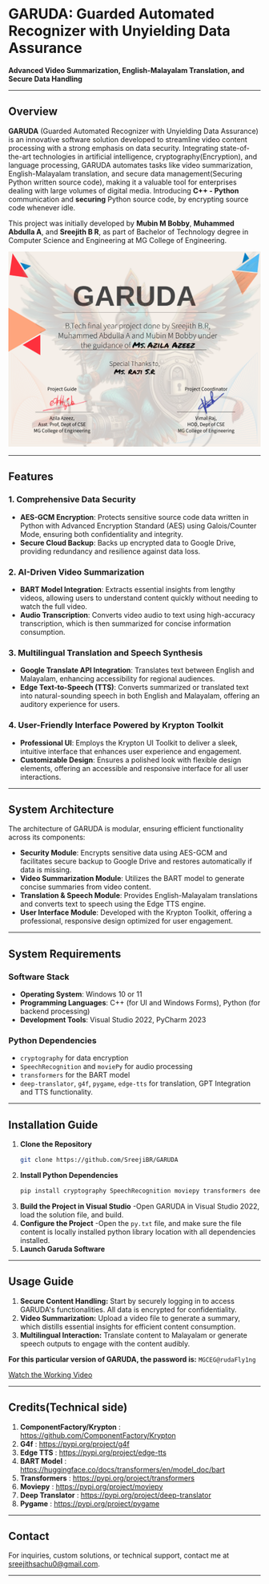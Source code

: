 # GARUDA: Guarded Automated Recognizer with Unyielding Data Assurance

**Advanced Video Summarization, English-Malayalam Translation, and Secure Data Handling**

---

## Overview

**GARUDA** (Guarded Automated Recognizer with Unyielding Data Assurance) is an innovative software solution developed to streamline video content processing with a strong emphasis on data security. Integrating state-of-the-art technologies in artificial intelligence, cryptography(Encryption), and language processing, GARUDA automates tasks like video summarization, English-Malayalam translation, and secure data management(Securing Python written source code), making it a valuable tool for enterprises dealing with large volumes of digital media. Introducing **C++ - Python** communication and **securing** Python source code, by encrypting source code whenever idle.

This project was initially developed by **Mubin M Bobby**, **Muhammed Abdulla A**, and **Sreejith B R**, as part of Bachelor of Technology degree in Computer Science and Engineering at MG College of Engineering.


![Certificate](./GARUDA/x64/res/GARUDA%20Credits%20certificate.png)

---


## Features

### 1. **Comprehensive Data Security**
   - **AES-GCM Encryption**: Protects sensitive source code data written in Python with Advanced Encryption Standard (AES) using Galois/Counter Mode, ensuring both confidentiality and integrity.
   - **Secure Cloud Backup**: Backs up encrypted data to Google Drive, providing redundancy and resilience against data loss.

### 2. **AI-Driven Video Summarization**
   - **BART Model Integration**: Extracts essential insights from lengthy videos, allowing users to understand content quickly without needing to watch the full video.
   - **Audio Transcription**: Converts video audio to text using high-accuracy transcription, which is then summarized for concise information consumption.

### 3. **Multilingual Translation and Speech Synthesis**
   - **Google Translate API Integration**: Translates text between English and Malayalam, enhancing accessibility for regional audiences.
   - **Edge Text-to-Speech (TTS)**: Converts summarized or translated text into natural-sounding speech in both English and Malayalam, offering an auditory experience for users.

### 4. **User-Friendly Interface Powered by Krypton Toolkit**
   - **Professional UI**: Employs the Krypton UI Toolkit to deliver a sleek, intuitive interface that enhances user experience and engagement.
   - **Customizable Design**: Ensures a polished look with flexible design elements, offering an accessible and responsive interface for all user interactions.

---

## System Architecture

The architecture of GARUDA is modular, ensuring efficient functionality across its components:

- **Security Module**: Encrypts sensitive data using AES-GCM and facilitates secure backup to Google Drive and restores automatically if data is missing.
- **Video Summarization Module**: Utilizes the BART model to generate concise summaries from video content.
- **Translation & Speech Module**: Provides English-Malayalam translations and converts text to speech using the Edge TTS engine.
- **User Interface Module**: Developed with the Krypton Toolkit, offering a professional, responsive design optimized for user engagement.

---

## System Requirements

### Software Stack
- **Operating System**: Windows 10 or 11
- **Programming Languages**: C++ (for UI and Windows Forms), Python (for backend processing)
- **Development Tools**: Visual Studio 2022, PyCharm 2023

### Python Dependencies
- `cryptography` for data encryption
- `SpeechRecognition` and `moviePy` for audio processing
- `transformers` for the BART model
- `deep-translator`, `g4f`, `pygame`, `edge-tts` for translation, GPT Integration and TTS functionality.

---

## Installation Guide

1. **Clone the Repository**
   ```bash
   git clone https://github.com/SreejiBR/GARUDA
2. **Install Python Dependencies**
   ```bash
   pip install cryptography SpeechRecognition moviepy transformers deep-translator g4f pygame edge-tts
3. **Build the Project in Visual Studio**
   -Open GARUDA in Visual Studio 2022, load the solution file, and build.
4. **Configure the Project**
   -Open the `py.txt` file, and make sure the file content is locally installed python library location with all dependencies installed.
5. **Launch Garuda Software**

---

## Usage Guide
1. **Secure Content Handling:** Start by securely logging in to access GARUDA's functionalities. All data is encrypted for confidentiality.
2. **Video Summarization:** Upload a video file to generate a summary, which distills essential insights for efficient content consumption.
3. **Multilingual Interaction:** Translate content to Malayalam or generate speech outputs to engage with the content audibly.

**For this particular version of GARUDA, the password is:** `MGCEG@rudaFly1ng`

[Watch the Working Video](https://drive.google.com/file/d/1ATFHCo9rDELWWP46do9iMPKf9x0NnKXw/view?usp=drive_link)

---

## Credits(Technical side)
1. **ComponentFactory/Krypton** : https://github.com/ComponentFactory/Krypton
2. **G4f** : https://pypi.org/project/g4f
3. **Edge TTS** : https://pypi.org/project/edge-tts
4. **BART Model** : https://huggingface.co/docs/transformers/en/model_doc/bart
5. **Transformers** : https://pypi.org/project/transformers
6. **Moviepy** : https://pypi.org/project/moviepy
7. **Deep Translator** : https://pypi.org/project/deep-translator
8. **Pygame** : https://pypi.org/project/pygame

---


## Contact
For inquiries, custom solutions, or technical support, contact me at sreejithsachu0@gmail.com.  

---
